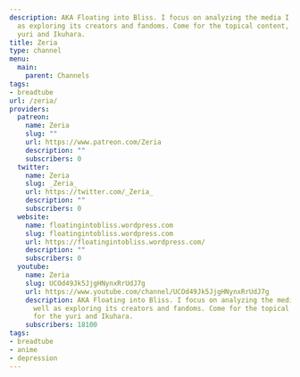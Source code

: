 ```yaml
---
description: AKA Floating into Bliss. I focus on analyzing the media I enjoy as well
  as exploring its creators and fandoms. Come for the topical content, stay for the
  yuri and Ikuhara.
title: Zeria
type: channel
menu:
  main:
    parent: Channels
tags:
- breadtube
url: /zeria/
providers:
  patreon:
    name: Zeria
    slug: ""
    url: https://www.patreon.com/Zeria
    description: ""
    subscribers: 0
  twitter:
    name: Zeria
    slug: _Zeria_
    url: https://twitter.com/_Zeria_
    description: ""
    subscribers: 0
  website:
    name: floatingintobliss.wordpress.com
    slug: floatingintobliss.wordpress.com
    url: https://floatingintobliss.wordpress.com/
    description: ""
    subscribers: 0
  youtube:
    name: Zeria
    slug: UCOd49Jk5JjgHNynxRrUdJ7g
    url: https://www.youtube.com/channel/UCOd49Jk5JjgHNynxRrUdJ7g
    description: AKA Floating into Bliss. I focus on analyzing the media I enjoy as
      well as exploring its creators and fandoms. Come for the topical content, stay
      for the yuri and Ikuhara.
    subscribers: 18100
tags:
- breadtube
- anime
- depression
---
```

